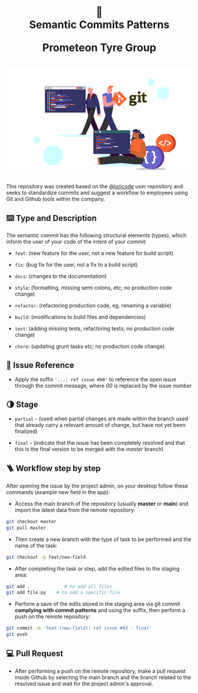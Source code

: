 <h1 align="center">
📄<br>Semantic Commits Patterns 
  
  Prometeon Tyre Group
</h1>

<h1 align="center">
  <img src="gitcommit.png">
</h1>

<p>
  This repository was created based on the <a href="https://github.com/iuricode">@iuricode</a> user repository and seeks to standardize commits and suggest a workflow to employees using Git and Github tools within the company.
</p>

## ⌨️ Type and Description

The semantic commit has the following structural elements (types), which inform the user of your code of the intent of your commit:

- `feat`: (new feature for the user, not a new feature for build script)
 
- `fix`: (bug fix for the user, not a fix to a build script)

- `docs`: (changes to the documentation)

- `style`: (formatting, missing semi colons, etc; no production code change)

- `refactor`: (refactoring production code, eg. renaming a variable)

- `build`: (modifications to build files and dependencies)

- `test`: (adding missing tests, refactoring tests; no production code change)

- `chore`: (updating grunt tasks etc; no production code change)


## 🧭 Issue Reference

- Apply the suffix `'...: ref issue #00'` to reference the open issue through the commit message, where _00_ is replaced by the issue number

## 🌗 Stage

- `partial` - (used when partial changes are made within the branch used that already carry a relevant amount of change, but have not yet been finalized)

- `final` - (indicate that the issue has been completely resolved and that this is the final version to be merged with the _master_ branch)

## 🪜 Workflow step by step

<p>
  After opening the issue by the project admin, on your desktop follow these commands (example new field in the app):
</p>

- Access the main branch of the repository (usually **master** or **main**) and import the latest data from the remote repository:

```bash
git checkout master
git pull master
```

- Then create a new branch with the type of task to be performed and the name of the task:

```bash
git checkout -b feat/new-field
```

- After completing the task or step, add the edited files to the staging area:

```bash
git add .             # to add all files
git add file.py    # to add a specific file
```

- Perform a save of the edits stored in the staging area via git commit **complying with commit patterns** and using the suffix, then perform a push on the remote repository:

```bash
git commit -m 'feat (new-field): ref issue #93 - final'
git push
```

## 💻 Pull Request

- After performing a push on the remote repository, make a pull request inside Github by selecting the main branch and the branch related to the resolved issue and wait for the project admin's approval.
